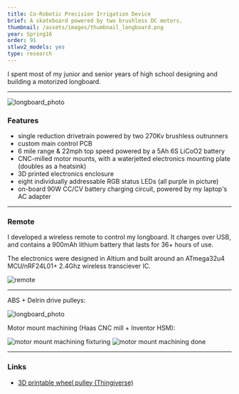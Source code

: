 ```yaml
---
title: Co-Robotic Precision Irrigation Device
brief: A skateboard powered by two brushless DC motors.
thumbnail: /assets/images/thumbnail_longboard.png
year: Spring16
order: 91
stlwv2_models: yes
type: research
---
```


<div class="stlwv2-model" data-model-url="/website/assets/models/longboard.stl"></div>

I spent most of my junior and senior years of high school designing and building a motorized longboard.

---

![longboard_photo](/website/assets/images/longboardv2.png)

### Features
- single reduction drivetrain powered by two 270Kv brushless outrunners
- custom main control PCB
- 6 mile range & 22mph top speed powered by a 5Ah 6S LiCoO2 battery
- CNC-milled motor mounts, with a waterjetted electronics mounting plate (doubles as a heatsink)
- 3D printed electronics enclosure
- eight individually addressable RGB status LEDs (all purple in picture)
- on-board 90W CC/CV battery charging circuit, powered by my laptop's AC adapter

---

### Remote

<div class="stlwv2-model" data-model-url="/website/assets/models/longboard_remote.stl"></div>

I developed a wireless remote to control my longboard. It charges over USB, and contains a 900mAh lithium battery that lasts for 36+ hours of use.

The electronics were designed in Altium and built around an ATmega32u4 MCU/nRF24L01+ 2.4Ghz wireless transciever IC.

![remote](/website/assets/images/remote.png)

---

ABS + Delrin drive pulleys:

![longboard_photo](/website/assets/images/v2pulleys.png)

Motor mount machining (Haas CNC mill + Inventor HSM):

![motor mount machining fixturing](/website/assets/images/longboard_machining_fixturing.jpg)
![motor mount machining done](/website/assets/images/longboard_machining_done.jpg)

---

### Links
- [3D printable wheel pulley (Thingiverse)](http://www.thingiverse.com/thing:545345)
